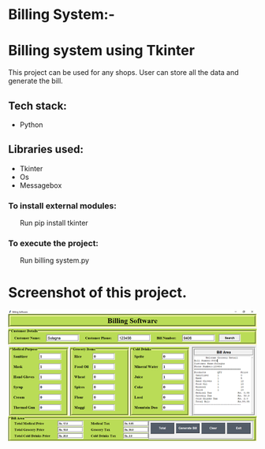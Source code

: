 # Billing System:-


<h1>Billing system using Tkinter</h1>

<p>This project can be used for any shops. User can store all the data and generate the bill.</p>

<h2>Tech stack:</h2>

<ul>
    <li>Python</li>
</ul>


<h2>Libraries used:</h2>

<ul>
    <li>Tkinter</li>
    <li>Os</li>
    <li>Messagebox</li>
</ul>

<h3>To install external modules:</h3>

<p><ol>Run pip install tkinter</ol></p>

<h3>To execute the project:</h3>

<p><ul>Run billing system.py</ul></p>

<h1><b>Screenshot of this project.</b></h1>


![Bill](Bill.PNG)
